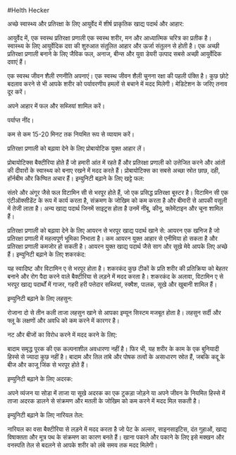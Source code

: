  #Helth Hecker
 
 अच्छे स्वास्थ्य और प्रतिरक्षा के लिए आयुर्वेद में शीर्ष प्राकृतिक खाद्य पदार्थ और आहार:
 
 आयुर्वेद में, एक स्वस्थ प्रतिरक्षा प्रणाली एक स्वस्थ शरीर, मन और आध्यात्मिक चरित्र का प्रतीक है। स्वास्थ्य के लिए आयुर्वेदिक दवा की शुरुआत संतुलित आहार और ऊर्जा संतुलन से होती है। एक अच्छी प्रतिरक्षा प्रणाली बनाने के लिए जैविक फल, अनाज, बीन्स और युवा डेयरी उत्पाद सबसे अच्छी आयुर्वेदिक दवाएं हैं।

एक स्वस्थ जीवन शैली रणनीति अपनाएं।
एक स्वस्थ जीवन शैली चुनना रक्षा की पहली पंक्ति है। कुछ छोटे बदलाव करने से भी आपके शरीर को पर्यावरणीय हमलों से बचाने में मदद मिलेगी।
मेडिटेशन के जरिए तनाव दूर करें।



अपने आहार में फल और सब्जियां शामिल करें।


पर्याप्त नींद।


कम से कम 15-20 मिनट तक नियमित रूप से व्यायाम करें।




प्रतिरक्षा प्रणाली को बढ़ावा देने के लिए प्रोबायोटिक युक्त आहार लें।

प्रोबायोटिक्स बैक्टीरिया होते हैं जो हमारी आंत में रहते हैं और प्रतिरक्षा प्रणाली को उत्तेजित करने और आंतों की दीवारों के स्वास्थ्य को बनाए रखने में मदद करते हैं। प्रोबायोटिक्स का सबसे अच्छा स्रोत छाछ, दही, हॉर्नबीम और किण्वित अचार हैं।
इम्युनिटी बढ़ाने के लिए खट्टे फल:

संतरे और अंगूर जैसे फल विटामिन सी से भरपूर होते हैं, जो एक प्रसिद्ध प्रतिरक्षा बूस्टर है। विटामिन सी एक एंटीऑक्सीडेंट के रूप में कार्य करता है, संक्रमण के जोखिम को कम करता है और बीमारी से आपकी वसूली में तेजी लाता है। अन्य खाद्य पदार्थ जिनमें साइट्रस होता है उनमें नींबू, कीनू, क्लेमेंटाइन और चूना शामिल हैं।

प्रतिरक्षा प्रणाली को बढ़ावा देने के लिए आयरन से भरपूर खाद्य पदार्थ खाने से:
आयरन एक खनिज है जो प्रतिरक्षा प्रणाली में महत्वपूर्ण भूमिका निभाता है। कम आयरन युक्त आहार से एनीमिया हो सकता है और प्रतिरक्षा प्रणाली कमजोर हो सकती है। आयरन युक्त खाद्य पदार्थ जैसे साग और सूखे मेवे आपके लिए अच्छे हैं।
इम्युनिटी बढ़ाने के लिए शकरकंद:


यह स्वादिष्ट और विटामिन ए से भरपूर होता है। शकरकंद कुछ टीकों के प्रति शरीर की प्रतिक्रिया को बेहतर बनाने और रोग पैदा करने वाले बैक्टीरिया से लड़ने में मदद करता है। शकरकंद के अलावा, विटामिन ए से भरपूर खाद्य पदार्थों में गाजर, गहरी हरी पत्तेदार सब्जियां, स्क्वैश, पालक, सूखे और खुबानी शामिल हैं।

इम्युनिटी बढ़ाने के लिए लहसुन:


रोजाना दो से तीन कली ताजा लहसुन खाने से आपका इम्यून सिस्टम मजबूत होता है। लहसुन सर्दी और फ्लू के लक्षणों और अवधि को कम करने में कारगर है।

नट और बीजों का विरोध करने में मदद करने के लिए:


बादाम समृद्ध पूरक की एक कल्पनाशील अवधारणा नहीं है। फिर भी, यह शरीर के काम के एक बुनियादी हिस्से से ज्यादा कुछ नहीं है। बादाम और तिल तांबे और पोषक तत्वों के असाधारण स्रोत हैं, जबकि कद्दू के बीज और काजू जिंक से भरपूर होते हैं।



इम्युनिटी बढ़ाने के लिए अदरक:


अपने व्यंजन या सोडा में ताजा या सूखे अदरक का एक टुकड़ा जोड़ने या अपने जीवन के नियमित हिस्से में ताजा अदरक डालने से संक्रमण और मतली के जोखिम को कम करने में मदद मिल सकती है।

इम्युनिटी बढ़ाने के लिए नारियल तेल:

नारियल का वसा बैक्टीरिया से लड़ने में मदद करता है जो पेट के अल्सर, साइनसाइटिस, दंत गुहाओं, खाद्य विषाक्तता और मूत्र पथ के संक्रमण का कारण बनते हैं। खाना पकाने और पकाने के लिए इसे मक्खन और वनस्पति तेल से बदलने से आपके शरीर को लंबे समय तक मदद मिलेगी।


